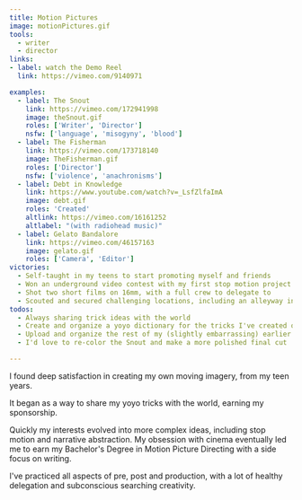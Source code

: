 ```yaml
---
title: Motion Pictures
image: motionPictures.gif
tools:
  - writer
  - director
links:
- label: watch the Demo Reel
  link: https://vimeo.com/9140971

examples:
  - label: The Snout
    link: https://vimeo.com/172941998
    image: theSnout.gif
    roles: ['Writer', 'Director']
    nsfw: ['language', 'misogyny', 'blood']
  - label: The Fisherman
    link: https://vimeo.com/173718140
    image: TheFisherman.gif
    roles: ['Director']
    nsfw: ['violence', 'anachronisms']
  - label: Debt in Knowledge
    link: https://www.youtube.com/watch?v=_LsfZlfaImA
    image: debt.gif
    roles: 'Created'
    altlink: https://vimeo.com/16161252
    altlabel: "(with radiohead music)"
  - label: Gelato Bandalore
    link: https://vimeo.com/46157163
    image: gelato.gif
    roles: ['Camera', 'Editor']
victories:
  - Self-taught in my teens to start promoting myself and friends
  - Won an underground video contest with my first stop motion project
  - Shot two short films on 16mm, with a full crew to delegate to
  - Scouted and secured challenging locations, including an alleyway in San Francisco's Financial District
todos:
  - Always sharing trick ideas with the world
  - Create and organize a yoyo dictionary for the tricks I've created over the years
  - Upload and organize the rest of my (slightly embarrassing) earlier work
  - I'd love to re-color the Snout and make a more polished final cut

---
```

I found deep satisfaction in creating my own moving imagery, from my teen years.

It began as a way to share my yoyo tricks with the world, earning my sponsorship.

Quickly my interests evolved into more complex ideas, including stop motion and narrative abstraction. My obsession with cinema eventually led me to earn my Bachelor's Degree in Motion Picture Directing with a side focus on writing.

I've practiced all aspects of pre, post and production, with a lot of healthy delegation and subconscious searching creativity.
